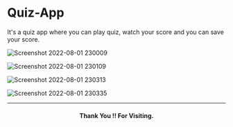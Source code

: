 # Quiz-App
It's a quiz app where you can play quiz, watch your score and you can save your score.

![Screenshot 2022-08-01 230009](https://user-images.githubusercontent.com/82190152/182208862-1c73771e-0014-455d-a0c9-2535de1b1acb.png)

![Screenshot 2022-08-01 230109](https://user-images.githubusercontent.com/82190152/182208865-6760bad2-2c41-4315-9bd4-0702dbf49035.png)

![Screenshot 2022-08-01 230313](https://user-images.githubusercontent.com/82190152/182208868-c5ac2f31-dd5e-440f-b1e8-6babf1606e5c.png)

![Screenshot 2022-08-01 230335](https://user-images.githubusercontent.com/82190152/182208858-158cf80d-139f-4d42-b79c-c1e27d40c540.png)

<hr>

<h4 align="center"> Thank You !! For Visiting.</h4>

